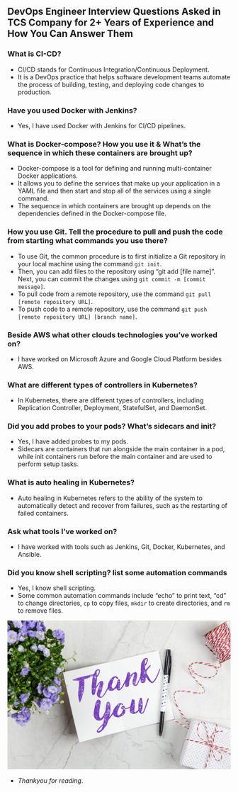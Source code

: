 DevOps Engineer Interview Questions Asked in TCS Company for 2+ Years of Experience and How You Can Answer Them
-------------------------------------------------------------------------

### What is CI-CD?

* CI/CD stands for Continuous Integration/Continuous Deployment. 
* It is a DevOps practice that helps software development teams automate the process of building, testing, and deploying code changes to production.


### Have you used Docker with Jenkins?

* Yes, I have used Docker with Jenkins for CI/CD pipelines.


### What is Docker-compose? How you use it & What’s the sequence in which these containers are brought up?

* Docker-compose is a tool for defining and running multi-container Docker applications. 
* It allows you to define the services that make up your application in a YAML file and then start and stop all of the services using a single command. 
* The sequence in which containers are brought up depends on the dependencies defined in the Docker-compose file.


### How you use Git. Tell the procedure to pull and push the code from starting what commands you use there?

* To use Git, the common procedure is to first initialize a Git repository in your local machine using the command `git init`. 
* Then, you can add files to the repository using “git add [file name]”. Next, you can commit the changes using `git commit -m [commit message]`. 
* To pull code from a remote repository, use the command `git pull [remote repository URL]`. 
* To push code to a remote repository, use the command `git push [remote repository URL] [branch name]`.


### Beside AWS what other clouds technologies you’ve worked on?

* I have worked on Microsoft Azure and Google Cloud Platform besides AWS.


### What are different types of controllers in Kubernetes?

* In Kubernetes, there are different types of controllers, including Replication Controller, Deployment, StatefulSet, and DaemonSet.


### Did you add probes to your pods? What’s sidecars and init?

* Yes, I have added probes to my pods. 
* Sidecars are containers that run alongside the main container in a pod, while init containers run before the main container and are used to perform setup tasks.


### What is auto healing in Kubernetes?

* Auto healing in Kubernetes refers to the ability of the system to automatically detect and recover from failures, such as the restarting of failed containers.


### Ask what tools I’ve worked on?

* I have worked with tools such as Jenkins, Git, Docker, Kubernetes, and Ansible.


### Did you know shell scripting? list some automation commands

* Yes, I know shell scripting. 
* Some common automation commands include “echo” to print text, “cd” to change directories, `cp` to copy files, `mkdir` to create directories, and `rm` to remove files.

![preview](Images/thankyou.png)

* *Thankyou for reading*.